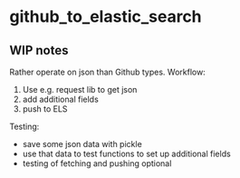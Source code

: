 # github_to_elastic_search

## WIP notes
Rather operate on json than Github types. Workflow:
1. Use e.g. request lib to get json
2. add additional fields
3. push to ELS

Testing: 
- save some json data with pickle
- use that data to test functions to set up additional fields
- testing of fetching and pushing optional